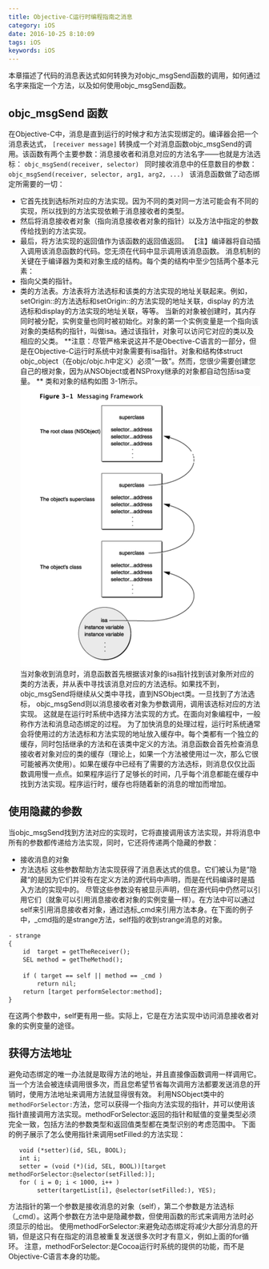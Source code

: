 ```yaml
---
title: Objective-C运行时编程指南之消息
category: iOS
date: 2016-10-25 8:10:09
tags: iOS
keywords: iOS
---
```

本章描述了代码的消息表达式如何转换为对objc_msgSend函数的调用，如何通过名字来指定一个方法，以及如何使用objc_msgSend函数。 
<!--more-->
## objc_msgSend 函数
在Objective-C中，消息是直到运行的时候才和方法实现绑定的。编译器会把一个消息表达式，
`[receiver message]`
转换成一个对消息函数objc_msgSend的调用。该函数有两个主要参数：消息接收者和消息对应的方法名字——也就是方法选标： 
`objc_msgSend(receiver, selector) `
同时接收消息中的任意数目的参数：
`objc_msgSend(receiver, selector, arg1, arg2, ...) `
该消息函数做了动态绑定所需要的一切： 
* 它首先找到选标所对应的方法实现。因为不同的类对同一方法可能会有不同的实现，所以找到的方法实现依赖于消息接收者的类型。 
* 然后将消息接收者对象（指向消息接收者对象的指针）以及方法中指定的参数传给找到的方法实现。 
* 最后，将方法实现的返回值作为该函数的返回值返回。 
【注】编译器将自动插入调用该消息函数的代码。您无须在代码中显示调用该消息函数。 
 消息机制的关键在于编译器为类和对象生成的结构。每个类的结构中至少包括两个基本元素： 
*  指向父类的指针。 
*  类的方法表。方法表将方法选标和该类的方法实现的地址关联起来。例如，setOrigin::的方法选标和setOrigin::的方法实现的地址关联，display 的方法选标和display的方法实现的地址关联，等等。 
当新的对象被创建时，其内存同时被分配，实例变量也同时被初始化。对象的第一个实例变量是一个指向该对象的类结构的指针，叫做isa。通过该指针，对象可以访问它对应的类以及相应的父类。
**注意：尽管严格来说这并不是Obective-C语言的一部分，但是在Objective-C运行时系统中对象需要有isa指针。对象和结构体struct objc_object（在objc/objc.h中定义）必须“一致”。然而，您很少需要创建您自己的根对象，因为从NSObject或者NSProxy继承的对象都自动包括isa变量。  **
类和对象的结构如图 3-1所示。  
![](../../img/objc_%E6%B6%88%E6%81%AF.png)
当对象收到消息时，消息函数首先根据该对象的isa指针找到该对象所对应的类的方法表，并从表中寻找该消息对应的方法选标。如果找不到，objc_msgSend将继续从父类中寻找，直到NSObject类。一旦找到了方法选标， objc_msgSend则以消息接收者对象为参数调用，调用该选标对应的方法实现。 这就是在运行时系统中选择方法实现的方式。在面向对象编程中，一般称作方法和消息动态绑定的过程。 为了加快消息的处理过程，运行时系统通常会将使用过的方法选标和方法实现的地址放入缓存中。每个类都有一个独立的缓存，同时包括继承的方法和在该类中定义的方法。消息函数会首先检查消息接收者对象对应的类的缓存（理论上，如果一个方法被使用过一次，那么它很可能被再次使用）。如果在缓存中已经有了需要的方法选标，则消息仅仅比函数调用慢一点点。如果程序运行了足够长的时间，几乎每个消息都能在缓存中找到方法实现。程序运行时，缓存也将随着新的消息的增加而增加。 
##  使用隐藏的参数
当objc_msgSend找到方法对应的实现时，它将直接调用该方法实现，并将消息中所有的参数都传递给方法实现，同时，它还将传递两个隐藏的参数：
*   接收消息的对象
*   方法选标 这些参数帮助方法实现获得了消息表达式的信息。它们被认为是”隐藏“的是因为它们并没有在定义方法的源代码中声明，而是在代码编译时是插入方法的实现中的。 
尽管这些参数没有被显示声明，但在源代码中仍然可以引用它们（就象可以引用消息接收者对象的实例变量一样）。在方法中可以通过self来引用消息接收者对象，通过选标_cmd来引用方法本身。在下面的例子中，_cmd指的是strange方法，self指的收到strange消息的对象。 
```objc
- strange
{
    id  target = getTheReceiver();
    SEL method = getTheMethod();
 
    if ( target == self || method == _cmd )
        return nil;
    return [target performSelector:method];
}
```
在这两个参数中，self更有用一些。实际上，它是在方法实现中访问消息接收者对象的实例变量的途径。 
## 获得方法地址
避免动态绑定的唯一办法就是取得方法的地址，并且直接像函数调用一样调用它。当一个方法会被连续调用很多次，而且您希望节省每次调用方法都要发送消息的开销时，使用方法地址来调用方法就显得很有效。 利用NSObject类中的`methodForSelector:`方法，您可以获得一个指向方法实现的指针，并可以使用该指针直接调用方法实现。methodForSelector:返回的指针和赋值的变量类型必须完全一致，包括方法的参数类型和返回值类型都在类型识别的考虑范围中。 
下面的例子展示了怎么使用指针来调用setFilled:的方法实现： 
```objc
   void (*setter)(id, SEL, BOOL); 
   int i;
   setter = (void (*)(id, SEL, BOOL))[target  methodForSelector:@selector(setFilled:)]; 
   for ( i = 0; i < 1000, i++ )
        setter(targetList[i], @selector(setFilled:), YES); 
```
方法指针的第一个参数是接收消息的对象（self），第二个参数是方法选标（_cmd）。这两个参数在方法中是隐藏参数，但使用函数的形式来调用方法时必须显示的给出。 使用methodForSelector:来避免动态绑定将减少大部分消息的开销，但是这只有在指定的消息被重复发送很多次时才有意义，例如上面的for循环。 注意，methodForSelector:是Cocoa运行时系统的提供的功能，而不是Objective-C语言本身的功能。 


